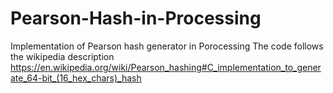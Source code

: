 # Pearson-Hash-in-Processing
Implementation of Pearson hash generator in Porocessing
The code follows the wikipedia description
https://en.wikipedia.org/wiki/Pearson_hashing#C_implementation_to_generate_64-bit_(16_hex_chars)_hash
